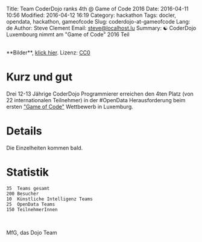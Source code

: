 Title: Team CoderDojo ranks 4th @ Game of Code 2016
Date: 2016-04-11 10:56
Modified: 2016-04-12 16:19
Category: hackathon
Tags: docler, opendata, hackathon, gameofcode
Slug: coderdojo-at-gameofcode
Lang: de
Author: Steve Clement
Email: steve@localhost.lu
Summary: :yin_yang: CoderDojo Luxembourg nimmt am "Game of Code" 2016 Teil

<br />
**Bilder**, <a href="https://drive.google.com/open?id=0B3QByC6ZWTXsamxRYk8zcTRUQ2M" target="_blank">klick hier</a>. Lizenz: <a href="https://creativecommons.org/publicdomain/zero/1.0/" target="_blank">CC0</a>

# Kurz und gut

Drei 12-13 Jährige CoderDojo Programmierer erreichen den 4ten Platz (von 22 internationalen Teilnehmer) in der #OpenData Herausforderung beim ersten <a href="http://gameofcode.eu" target="_blank">"Game of Code"</a> Wettbewerb in Luxemburg.

# Details

Die Einzelheiten kommen bald.

# Statistik

```
35  Teams gesamt
200 Besucher
10  Künstliche Intelligenz Teams
25  OpenData Teams
150 TeilnehmerInnen
```
<br />

MfG, das Dojo Team